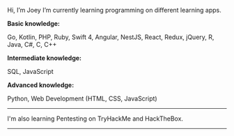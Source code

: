 Hi, I’m Joey
I’m currently learning programming on different learning apps.

<strong>Basic knowledge:</strong> 
<p>Go, Kotlin, PHP, Ruby, Swift 4, Angular, NestJS, React, Redux, jQuery, R, Java, C#, C, C++</p>

<strong>Intermediate knowledge:</strong>
<p>SQL, JavaScript</p>

<strong>Advanced knowledge:</strong>
<p>Python, Web Development (HTML, CSS, JavaScript)</p>

<hr>

I'm also learning Pentesting on TryHackMe and HackTheBox.
  
  <hr>





<!---
SJ-22-89/SJ-22-89 is a ✨ special ✨ repository because its `README.md` (this file) appears on your GitHub profile.
You can click the Preview link to take a look at your changes.
--->
